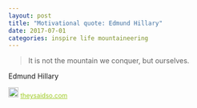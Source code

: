 ```yaml
---
layout: post
title: "Motivational quote: Edmund Hillary"
date: 2017-07-01
categories: inspire life mountaineering
---
```

> It is not the mountain we conquer, but ourselves.

Edmund Hillary

<span style="z-index:50;font-size:0.9em;"><img src="https://theysaidso.com/branding/theysaidso.png" height="20" width="20" alt="theysaidso.com"/><a href="https://theysaidso.com" title="Powered by quotes from theysaidso.com" style="color: #9fcc25; margin-left: 4px; vertical-align: middle;">theysaidso.com</a></span>
